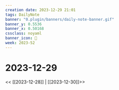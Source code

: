 ```yaml
---
creation date: 2023-12-29 21:01
tags: DailyNote
banner: "0.plugin/banners/daily-note-banner.gif"
banner_y: 0.5536
banner_x: 0.50168
cssclass: noyaml
banner_icon: 💌
week: 2023-52
---
```


# 2023-12-29

<< [[2023-12-28]] | [[2023-12-30]]>>

